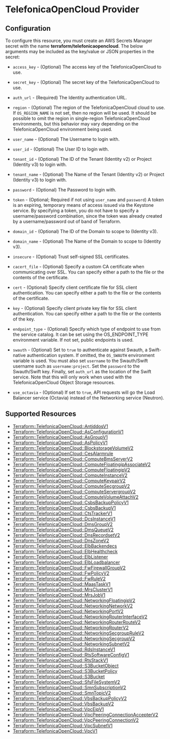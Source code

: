 # TelefonicaOpenCloud Provider

## Configuration

To configure this resource, you must create an AWS Secrets Manager secret with the name **terraform/telefonicaopencloud**. The below arguments may be included as the key/value or JSON properties in the secret:

* `access_key` - (Optional) The access key of the TelefonicaOpenCloud to use.

* `secret_key` - (Optional) The secret key of the TelefonicaOpenCloud to use.

* `auth_url` - (Required) The Identity authentication URL.

* `region` - (Optional) The region of the TelefonicaOpenCloud cloud to use. If `OS_REGION_NAME` is
  not set, then no region will be used. It should be possible to omit the
  region in single-region TelefonicaOpenCloud environments, but this behavior may vary
  depending on the TelefonicaOpenCloud environment being used.

* `user_name` - (Optional) The Username to login with.

* `user_id` - (Optional) The User ID to login with.

* `tenant_id` - (Optional) The ID of the Tenant (Identity v2) or Project
  (Identity v3) to login with.

* `tenant_name` - (Optional) The Name of the Tenant (Identity v2) or Project
  (Identity v3) to login with.

* `password` - (Optional) The Password to login with.

* `token` - (Optional; Required if not using `user_name` and `password`)
  A token is an expiring, temporary means of access issued via the Keystone
  service. By specifying a token, you do not have to specify a username/password
  combination, since the token was already created by a username/password out of
  band of Terraform.

* `domain_id` - (Optional) The ID of the Domain to scope to (Identity v3).

* `domain_name` - (Optional) The Name of the Domain to scope to (Identity v3).

* `insecure` - (Optional) Trust self-signed SSL certificates.

* `cacert_file` - (Optional) Specify a custom CA certificate when communicating
  over SSL. You can specify either a path to the file or the contents of the
  certificate.

* `cert` - (Optional) Specify client certificate file for SSL client
  authentication. You can specify either a path to the file or the contents of
  the certificate.

* `key` - (Optional) Specify client private key file for SSL client
  authentication. You can specify either a path to the file or the contents of
  the key.

* `endpoint_type` - (Optional) Specify which type of endpoint to use from the
  service catalog. It can be set using the OS_ENDPOINT_TYPE environment
  variable. If not set, public endpoints is used.

* `swauth` - (Optional) Set to `true` to authenticate against Swauth, a
  Swift-native authentication system. If omitted, the `OS_SWAUTH` environment
  variable is used. You must also set `username` to the Swauth/Swift username
  such as `username:project`. Set the `password` to the Swauth/Swift key.
  Finally, set `auth_url` as the location of the Swift service. Note that this
  will only work when used with the TelefonicaOpenCloud Object Storage resources.

* `use_octavia` - (Optional) If set to `true`, API requests will go the Load Balancer
  service (Octavia) instead of the Networking service (Neutron).


## Supported Resources

* [Terraform::TelefonicaOpenCloud::AntiddosV1](AntiddosV1.md)
* [Terraform::TelefonicaOpenCloud::AsConfigurationV1](AsConfigurationV1.md)
* [Terraform::TelefonicaOpenCloud::AsGroupV1](AsGroupV1.md)
* [Terraform::TelefonicaOpenCloud::AsPolicyV1](AsPolicyV1.md)
* [Terraform::TelefonicaOpenCloud::BlockstorageVolumeV2](BlockstorageVolumeV2.md)
* [Terraform::TelefonicaOpenCloud::CesAlarmrule](CesAlarmrule.md)
* [Terraform::TelefonicaOpenCloud::ComputeBmsServerV2](ComputeBmsServerV2.md)
* [Terraform::TelefonicaOpenCloud::ComputeFloatingipAssociateV2](ComputeFloatingipAssociateV2.md)
* [Terraform::TelefonicaOpenCloud::ComputeFloatingipV2](ComputeFloatingipV2.md)
* [Terraform::TelefonicaOpenCloud::ComputeInstanceV2](ComputeInstanceV2.md)
* [Terraform::TelefonicaOpenCloud::ComputeKeypairV2](ComputeKeypairV2.md)
* [Terraform::TelefonicaOpenCloud::ComputeSecgroupV2](ComputeSecgroupV2.md)
* [Terraform::TelefonicaOpenCloud::ComputeServergroupV2](ComputeServergroupV2.md)
* [Terraform::TelefonicaOpenCloud::ComputeVolumeAttachV2](ComputeVolumeAttachV2.md)
* [Terraform::TelefonicaOpenCloud::CsbsBackupPolicyV1](CsbsBackupPolicyV1.md)
* [Terraform::TelefonicaOpenCloud::CsbsBackupV1](CsbsBackupV1.md)
* [Terraform::TelefonicaOpenCloud::CtsTrackerV1](CtsTrackerV1.md)
* [Terraform::TelefonicaOpenCloud::DcsInstanceV1](DcsInstanceV1.md)
* [Terraform::TelefonicaOpenCloud::DmsGroupV2](DmsGroupV2.md)
* [Terraform::TelefonicaOpenCloud::DmsQueueV2](DmsQueueV2.md)
* [Terraform::TelefonicaOpenCloud::DnsRecordsetV2](DnsRecordsetV2.md)
* [Terraform::TelefonicaOpenCloud::DnsZoneV2](DnsZoneV2.md)
* [Terraform::TelefonicaOpenCloud::ElbBackendecs](ElbBackendecs.md)
* [Terraform::TelefonicaOpenCloud::ElbHealthcheck](ElbHealthcheck.md)
* [Terraform::TelefonicaOpenCloud::ElbListener](ElbListener.md)
* [Terraform::TelefonicaOpenCloud::ElbLoadbalancer](ElbLoadbalancer.md)
* [Terraform::TelefonicaOpenCloud::FwFirewallGroupV2](FwFirewallGroupV2.md)
* [Terraform::TelefonicaOpenCloud::FwPolicyV2](FwPolicyV2.md)
* [Terraform::TelefonicaOpenCloud::FwRuleV2](FwRuleV2.md)
* [Terraform::TelefonicaOpenCloud::MaasTaskV1](MaasTaskV1.md)
* [Terraform::TelefonicaOpenCloud::MrsClusterV1](MrsClusterV1.md)
* [Terraform::TelefonicaOpenCloud::MrsJobV1](MrsJobV1.md)
* [Terraform::TelefonicaOpenCloud::NetworkingFloatingipV2](NetworkingFloatingipV2.md)
* [Terraform::TelefonicaOpenCloud::NetworkingNetworkV2](NetworkingNetworkV2.md)
* [Terraform::TelefonicaOpenCloud::NetworkingPortV2](NetworkingPortV2.md)
* [Terraform::TelefonicaOpenCloud::NetworkingRouterInterfaceV2](NetworkingRouterInterfaceV2.md)
* [Terraform::TelefonicaOpenCloud::NetworkingRouterRouteV2](NetworkingRouterRouteV2.md)
* [Terraform::TelefonicaOpenCloud::NetworkingRouterV2](NetworkingRouterV2.md)
* [Terraform::TelefonicaOpenCloud::NetworkingSecgroupRuleV2](NetworkingSecgroupRuleV2.md)
* [Terraform::TelefonicaOpenCloud::NetworkingSecgroupV2](NetworkingSecgroupV2.md)
* [Terraform::TelefonicaOpenCloud::NetworkingSubnetV2](NetworkingSubnetV2.md)
* [Terraform::TelefonicaOpenCloud::RdsInstanceV1](RdsInstanceV1.md)
* [Terraform::TelefonicaOpenCloud::RtsSoftwareConfigV1](RtsSoftwareConfigV1.md)
* [Terraform::TelefonicaOpenCloud::RtsStackV1](RtsStackV1.md)
* [Terraform::TelefonicaOpenCloud::S3BucketObject](S3BucketObject.md)
* [Terraform::TelefonicaOpenCloud::S3BucketPolicy](S3BucketPolicy.md)
* [Terraform::TelefonicaOpenCloud::S3Bucket](S3Bucket.md)
* [Terraform::TelefonicaOpenCloud::SfsFileSystemV2](SfsFileSystemV2.md)
* [Terraform::TelefonicaOpenCloud::SmnSubscriptionV2](SmnSubscriptionV2.md)
* [Terraform::TelefonicaOpenCloud::SmnTopicV2](SmnTopicV2.md)
* [Terraform::TelefonicaOpenCloud::VbsBackupPolicyV2](VbsBackupPolicyV2.md)
* [Terraform::TelefonicaOpenCloud::VbsBackupV2](VbsBackupV2.md)
* [Terraform::TelefonicaOpenCloud::VpcEipV1](VpcEipV1.md)
* [Terraform::TelefonicaOpenCloud::VpcPeeringConnectionAccepterV2](VpcPeeringConnectionAccepterV2.md)
* [Terraform::TelefonicaOpenCloud::VpcPeeringConnectionV2](VpcPeeringConnectionV2.md)
* [Terraform::TelefonicaOpenCloud::VpcSubnetV1](VpcSubnetV1.md)
* [Terraform::TelefonicaOpenCloud::VpcV1](VpcV1.md)